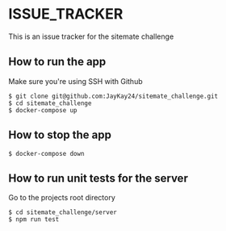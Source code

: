# ISSUE_TRACKER
This is an issue tracker for the sitemate challenge

## How to run the app
Make sure you're using SSH with Github
```
$ git clone git@github.com:JayKay24/sitemate_challenge.git
$ cd sitemate_challenge
$ docker-compose up
```

## How to stop the app
```
$ docker-compose down
```

## How to run unit tests for the server
Go to the projects root directory
```
$ cd sitemate_challenge/server
$ npm run test
```